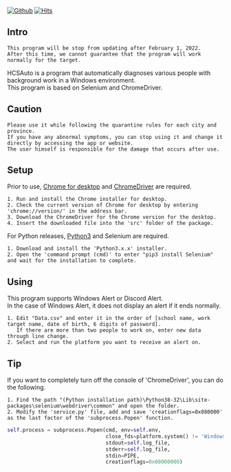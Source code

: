 [![Github](https://img.shields.io/github/license/hansatcode/HCSAuto?style=flat-square)](https://github.com/HanSatCode/HCSAuto/blob/main/LICENSE)
[![Hits](https://hits.seeyoufarm.com/api/count/incr/badge.svg?url=https%3A%2F%2Fgithub.com%2FHanSatCode%2FHCSAuto&count_bg=%2379C83D&title_bg=%23555555&icon=&icon_color=%23E7E7E7&title=hits&edge_flat=true)](https://hits.seeyoufarm.com)


## Intro
```
This program will be stop from updating after February 1, 2022.
After this time, we cannot guarantee that the program will work normally for the target.
```
HCSAuto is a program that automatically diagnoses various people with background work in a Windows environment.<br/>
This program is based on Selenium and ChromeDriver.

## Caution
```
Please use it while following the quarantine rules for each city and province.
If you have any abnormal symptoms, you can stop using it and change it directly by accessing the app or website.
The user himself is responsible for the damage that occurs after use.
```
## Setup
Prior to use, [Chrome for desktop](https://www.google.com/intl/ko/chrome/) and [ChromeDriver](https://chromedriver.chromium.org/home) are required.
```
1. Run and install the Chrome installer for desktop.
2. Check the current version of Chrome for desktop by entering 'chrome://version/' in the address bar.
3. Download the ChromeDriver for the Chrome version for the desktop.
4. Insert the downloaded file into the 'src' folder of the package.
```
For Python releases, [Python3](https://www.python.org/) and Selenium are required.
```
1. Download and install the 'Python3.x.x' installer.
2. Open the 'command prompt (cmd)' to enter "pip3 install Selenium" and wait for the installation to complete.
```
## Using
This program supports Windows Alert or Discord Alert.<br/>
In the case of Windows Alert, it does not display an alert if it ends normally.
```
1. Edit "Data.csv" and enter it in the order of [school name, work target name, date of birth, 6 digits of password].
   If there are more than two people to work on, enter new data through line change.
2. Select and run the platform you want to receive an alert on.
```
## Tip
If you want to completely turn off the console of 'ChromeDriver', you can do the following.
```
1. Find the path "(Python installation path)\Python38-32\Lib\site-packages\selenium\webdriver\common" and open the folder.
2. Modify the 'service.py' file, add and save 'creationflags=0x080000' as the last factor of the 'subprocess.Popen' function.
```
```python
self.process = subprocess.Popen(cmd, env=self.env,
                                close_fds=platform.system() != 'Windows',
                                stdout=self.log_file,
                                stderr=self.log_file,
                                stdin=PIPE,
                                creationflags=0x08000000)
```
